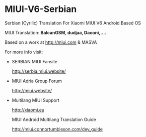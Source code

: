 # MIUI-V6-Serbian
Serbian (Cyrilic) Translation For Xiaomi MIUI V6 Android Based OS

 MIUI Translation: **BalcanGSM, dudjaa, Daconi,....**

 Based on a work at http://miui.com & MASVA


 For more info visit:
 
- SERBIAN MIUI Fansite

   http://serbia.miui.website/
   
- MIUI Adria Group Forum

   http://miui.website/
  
- Multilang MIUI Support
 
   http://xiaomi.eu


  MIUI Android Multilang Translation Guide

  http://miui.connortumbleson.com/dev_guide